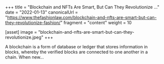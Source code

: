 +++
title = "Blockchain and NFTs Are Smart, But Can They Revolutionize ..."
date = "2022-01-13"
canonicalUrl = "https://www.thefashionlaw.com/blockchain-and-nfts-are-smart-but-can-they-revolutionize-fashion/"
fragment = "content"
weight = 10

[asset]
    image = "blockchain-and-nfts-are-smart-but-can-they-revolutionize.jpeg"
+++

A blockchain is a form of database or ledger that stores information in 
blocks, whereby the verified blocks are connected to one another in a 
chain. When new...
